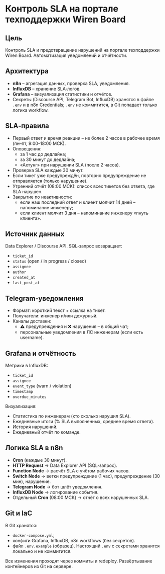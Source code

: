 # Контроль SLA на портале техподдержки Wiren Board

## Цель
Контроль SLA и предотвращение нарушений на портале техподдержки Wiren Board. Автоматизация уведомлений и отчётности.

## Архитектура
- **n8n** – агрегация данных, проверка SLA, уведомления.
- **InfluxDB** – хранение SLA‑логов.
- **Grafana** – визуализация статистики и отчётов.
- Секреты (Discourse API, Telegram Bot, InfluxDB) хранятся в файле `.env` и в n8n Credentials; `.env` не коммитится, в Git попадает только логика workflow.

## SLA‑правила
- Первый ответ и время реакции – не более 2 часов в рабочее время (пн–пт, 9:00–18:00 МСК).
- Оповещения:
  - за 1 час до дедлайна;
  - за 30 минут до дедлайна;
  - «Ахтунг» при нарушении SLA (после 2 часов).
- Проверка SLA каждые 30 минут.
- Если тикет уже предупреждён, повторно предупреждение не отправляется (только нарушение).
- Утренний отчёт (08:00 МСК): список всех тикетов без ответа, где SLA нарушен.
- Закрытие по неактивности:
  - если наш последний ответ и клиент молчит 14 дней – напоминание инженеру;
  - если клиент молчит 3 дня – напоминание инженеру «пнуть клиента».

## Источник данных
Data Explorer / Discourse API. SQL‑запрос возвращает:
- `ticket_id`
- `status` (open / in progress / closed)
- `assignee`
- `author`
- `created_at`
- `last_post_at`

## Telegram‑уведомления
- Формат: короткий текст + ссылка на тикет.
- Получатели: инженер и/или дежурный.
- Каналы доставки:
  - ⚠ предупреждения и ❌ нарушения – в общий чат;
  - персональные уведомления в ЛС инженерам (если есть username).

## Grafana и отчётность
Метрики в InfluxDB:
- `ticket_id`
- `assignee`
- `event_type` (warn / violation)
- `timestamp`
- `overdue_minutes`

Визуализация:
- Статистика по инженерам (кто сколько нарушил SLA).
- Ежедневные итоги (% SLA выполненных, среднее время ответа).
- История нарушений.
- Ежедневный отчёт по команде.

## Логика SLA в n8n
- **Cron** (каждые 30 минут).
- **HTTP Request** → Data Explorer API (SQL‑запрос).
- **Function Node** → расчёт SLA с учётом рабочих часов.
- **Switch Node** → ветки предупреждение (1 час), предупреждение (30 мин), нарушение.
- **Telegram Node** → бот шлёт уведомления.
- **InfluxDB Node** → логирование события.
- Отдельный **Cron** (08:00 МСК) → отчёт о всех нарушенных SLA.

## Git и IaC
В Git хранятся:
- `docker-compose.yml`;
- конфиги Grafana, InfluxDB, n8n workflows (без секретов).
- файл `.env.example` (образец). Настоящий `.env` с секретами хранится локально и не коммитится.

Все изменения проходят через коммиты и redeploy. Развёртывание контейнеров из Git на сервере.

